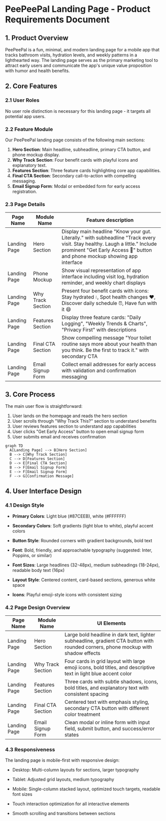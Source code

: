 # PeePeePal Landing Page - Product Requirements Document

## 1. Product Overview

PeePeePal is a fun, minimal, and modern landing page for a mobile app that tracks bathroom visits, hydration levels, and weekly patterns in a lighthearted way. The landing page serves as the primary marketing tool to attract early users and communicate the app's unique value proposition with humor and health benefits.

## 2. Core Features

### 2.1 User Roles

No user role distinction is necessary for this landing page - it targets all potential app users.

### 2.2 Feature Module

Our PeePeePal landing page consists of the following main sections:

1. **Hero Section**: Main headline, subheadline, primary CTA button, and phone mockup display.
2. **Why Track Section**: Four benefit cards with playful icons and explanatory text.
3. **Features Section**: Three feature cards highlighting core app capabilities.
4. **Final CTA Section**: Secondary call-to-action with compelling messaging.
5. **Email Signup Form**: Modal or embedded form for early access registration.

### 2.3 Page Details

| Page Name    | Module Name       | Feature description                                                                                                                                                                                         |
| ------------ | ----------------- | ----------------------------------------------------------------------------------------------------------------------------------------------------------------------------------------------------------- |
| Landing Page | Hero Section      | Display main headline "Know your gut. Literally." with subheadline "Track every visit. Stay healthy. Laugh a little." Include prominent "Get Early Access 🚀" button and phone mockup showing app interface |
| Landing Page | Phone Mockup      | Show visual representation of app interface including visit log, hydration reminder, and weekly chart displays                                                                                              |
| Landing Page | Why Track Section | Present four benefit cards with icons: Stay hydrated 💧, Spot health changes ❤️, Discover daily schedule ⏰, Have fun with it 😄                                                                             |
| Landing Page | Features Section  | Display three feature cards: "Daily Logging", "Weekly Trends & Charts", "Privacy First" with descriptions                                                                                                   |
| Landing Page | Final CTA Section | Show compelling message "Your toilet routine says more about your health than you think. Be the first to track it." with secondary CTA                                                                      |
| Landing Page | Email Signup Form | Collect email addresses for early access with validation and confirmation messaging                                                                                                                         |

## 3. Core Process

The main user flow is straightforward:

1. User lands on the homepage and reads the hero section
2. User scrolls through "Why Track This?" section to understand benefits
3. User reviews features section to understand app capabilities
4. User clicks "Get Early Access" button to open email signup form
5. User submits email and receives confirmation

```mermaid
graph TD
  A[Landing Page] --> B[Hero Section]
  B --> C[Why Track Section]
  C --> D[Features Section]
  D --> E[Final CTA Section]
  B --> F[Email Signup Form]
  E --> F[Email Signup Form]
  F --> G[Confirmation Message]
```

## 4. User Interface Design

### 4.1 Design Style

* **Primary Colors**: Light blue (#87CEEB), white (#FFFFFF)

* **Secondary Colors**: Soft gradients (light blue to white), playful accent colors

* **Button Style**: Rounded corners with gradient backgrounds, bold text

* **Font**: Bold, friendly, and approachable typography (suggested: Inter, Poppins, or similar)

* **Font Sizes**: Large headlines (32-48px), medium subheadings (18-24px), readable body text (16px)

* **Layout Style**: Centered content, card-based sections, generous white space

* **Icons**: Playful emoji-style icons with consistent sizing

### 4.2 Page Design Overview

| Page Name    | Module Name       | UI Elements                                                                                                                       |
| ------------ | ----------------- | --------------------------------------------------------------------------------------------------------------------------------- |
| Landing Page | Hero Section      | Large bold headline in dark text, lighter subheadline, gradient CTA button with rounded corners, phone mockup with shadow effects |
| Landing Page | Why Track Section | Four cards in grid layout with large emoji icons, bold titles, and descriptive text in light blue accent color                    |
| Landing Page | Features Section  | Three cards with subtle shadows, icons, bold titles, and explanatory text with consistent spacing                                 |
| Landing Page | Final CTA Section | Centered text with emphasis styling, secondary CTA button with different color treatment                                          |
| Landing Page | Email Signup Form | Clean modal or inline form with input field, submit button, and success/error states                                              |

### 4.3 Responsiveness

The landing page is mobile-first with responsive design:

* Desktop: Multi-column layouts for sections, larger typography

* Tablet: Adjusted grid layouts, medium typography

* Mobile: Single-column stacked layout, optimized touch targets, readable font sizes

* Touch interaction optimization for all interactive elements

* Smooth scrolling and transitions between sections

